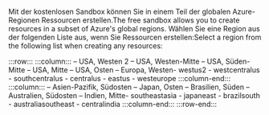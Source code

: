 <span data-ttu-id="4edcb-101">Mit der kostenlosen Sandbox können Sie in einem Teil der globalen Azure-Regionen Ressourcen erstellen.</span><span class="sxs-lookup"><span data-stu-id="4edcb-101">The free sandbox allows you to create resources in a subset of Azure's global regions.</span></span> <span data-ttu-id="4edcb-102">Wählen Sie eine Region aus der folgenden Liste aus, wenn Sie Ressourcen erstellen:</span><span class="sxs-lookup"><span data-stu-id="4edcb-102">Select a region from the following list when creating any resources:</span></span>

:::row:::
    :::column:::
        <span data-ttu-id="4edcb-103">– USA, Westen 2 – USA, Westen-Mitte – USA, Süden-Mitte – USA, Mitte – USA, Osten – Europa, Westen</span><span class="sxs-lookup"><span data-stu-id="4edcb-103">- westus2 - westcentralus - southcentralus - centralus - eastus - westeurope</span></span> :::column-end:::
    :::column:::
        <span data-ttu-id="4edcb-104">– Asien-Pazifik, Südosten – Japan, Osten – Brasilien, Süden – Australien, Südosten – Indien, Mitte</span><span class="sxs-lookup"><span data-stu-id="4edcb-104">- southeastasia - japaneast - brazilsouth - australiasoutheast - centralindia</span></span> :::column-end:::
:::row-end:::